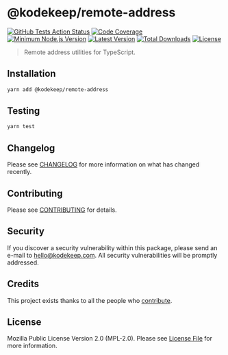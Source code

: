 # @kodekeep/remote-address

[![GitHub Tests Action Status](https://img.shields.io/github/workflow/status/kodekeep/remote-address/run-tests?label=tests)](https://github.com/kodekeep/remote-address/actions?query=workflow%3Arun-tests+branch%3Amaster)
[![Code Coverage](https://badgen.net/codecov/c/github/kodekeep/remote-address)](https://codecov.io/gh/kodekeep/remote-address)
[![Minimum Node.js Version](https://badgen.net/npm/node/@kodekeep/remote-address)](https://www.npmjs.com/package/@kodekeep/remote-address)
[![Latest Version](https://badgen.net/npm/v/@kodekeep/remote-address)](https://www.npmjs.com/package/@kodekeep/remote-address)
[![Total Downloads](https://badgen.net/npm/dt/kodekeep/remote-address)](https://npmjs.org/package/@kodekeep/remote-address)
[![License](https://badgen.net/npm/license/kodekeep/remote-address)](https://npmjs.org/package/@kodekeep/remote-address)

> Remote address utilities for TypeScript.

## Installation

```bash
yarn add @kodekeep/remote-address
```

## Testing

```bash
yarn test
```

## Changelog

Please see [CHANGELOG](CHANGELOG.md) for more information on what has changed recently.

## Contributing

Please see [CONTRIBUTING](CONTRIBUTING.md) for details.

## Security

If you discover a security vulnerability within this package, please send an e-mail to hello@kodekeep.com. All security vulnerabilities will be promptly addressed.

## Credits

This project exists thanks to all the people who [contribute](../../contributors).

## License

Mozilla Public License Version 2.0 (MPL-2.0). Please see [License File](LICENSE.md) for more information.
